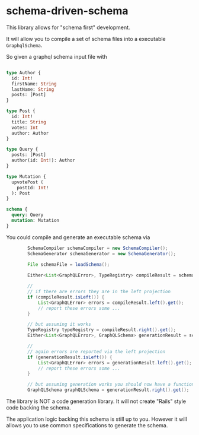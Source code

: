 # schema-driven-schema

This library allows for "schema first" development.

It will allow you to compile a set of schema files into a executable `GraphqlSchema`.
 
 
So given a graphql schema input file with

```graphql

type Author {
  id: Int! 
  firstName: String
  lastName: String
  posts: [Post]
}

type Post {
  id: Int!
  title: String
  votes: Int
  author: Author
}

type Query {
  posts: [Post]
  author(id: Int!): Author
}

type Mutation {
  upvotePost (
    postId: Int!
  ): Post
}

schema {
  query: Query
  mutation: Mutation
}

```

You could compile and generate an executable schema via

```java
        SchemaCompiler schemaCompiler = new SchemaCompiler();
        SchemaGenerator schemaGenerator = new SchemaGenerator();
        
        File schemaFile = loadSchema();

        Either<List<GraphQLError>, TypeRegistry> compileResult = schemaCompiler.compile(schemaFile);

        //
        // if there are errors they are in the left projection
        if (compileResult.isLeft()) {
            List<GraphQLError> errors = compileResult.left().get();
            // report these errors some ...
        }

        // but assuming it works
        TypeRegistry typeRegistry = compileResult.right().get();
        Either<List<GraphQLError>, GraphQLSchema> generationResult = schemaGenerator.makeExecutableSchema(typeRegistry);

        //
        // again errors are reported via the left projection
        if (generationResult.isLeft()) {
            List<GraphQLError> errors = generationResult.left().get();
            // report these errors some ...
        }

        // but assuming generation works you should now have a functional graphql schema
        GraphQLSchema graphQLSchema = generationResult.right().get();

```

The library is NOT a code generation library.  It will not create "Rails" style code backing the schema.

The application logic backing this schema is still up to you.  However it will allows you to use
common specifications to generate the schema.

